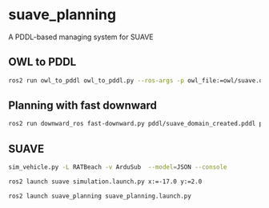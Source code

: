 # suave_planning
A PDDL-based managing system for SUAVE

## OWL to PDDL

<!-- ```bash
ros2 run owl_to_pddl owl_to_pddl.py --ros-args -p --owl=owl/suave.owl --tBox --inDomain=pddl/suave_domain.pddl --outDomain=pddl/suave_domain_created.pddl --aBox --inProblem=pddl/suave_problem.pddl --outProblem=pddl/suave_problem_created.pddl --add-num-comparisons --replace-output
``` -->
```bash
ros2 run owl_to_pddl owl_to_pddl.py --ros-args -p owl_file:=owl/suave.owl -p in_domain_file:=pddl/suave_domain.pddl -p out_domain_file:=pddl/suave_domain_created.pddl -p in_problem_file:=pddl/suave_problem.pddl -p out_problem_file:=pddl/suave_problem_created.pddl
```

## Planning with fast downward

```bash
ros2 run downward_ros fast-downward.py pddl/suave_domain_created.pddl pddl/suave_problem_created.pddl --search 'astar(blind())'
```

## SUAVE

```bash
sim_vehicle.py -L RATBeach -v ArduSub  --model=JSON --console
```

```bash
ros2 launch suave simulation.launch.py x:=-17.0 y:=2.0
```

```bash
ros2 launch suave_planning suave_planning.launch.py
```
